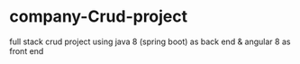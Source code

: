 # company-Crud-project
full stack crud project using java 8 (spring boot) as back end &amp; angular 8 as front end 
